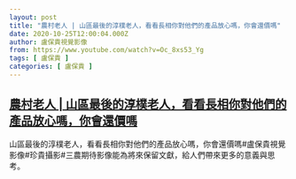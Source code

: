 ```yaml
---
layout: post
title: "農村老人 | 山區最後的淳樸老人，看看長相你對他們的產品放心嗎，你會還價嗎"
date: 2020-10-25T12:00:04.000Z
author: 盧保貴視覺影像
from: https://www.youtube.com/watch?v=Oc_8xs53_Yg
tags: [ 盧保貴 ]
categories: [ 盧保貴 ]
---
```

<!--1603627204000-->
[農村老人 | 山區最後的淳樸老人，看看長相你對他們的產品放心嗎，你會還價嗎](https://www.youtube.com/watch?v=Oc_8xs53_Yg)
------

<div>
山區最後的淳樸老人，看看長相你對他們的產品放心嗎，你會還價嗎#盧保貴視覺影像#珍貴攝影#三農期待影像能為將來保留文獻，給人們帶來更多的意義與思考。
</div>
